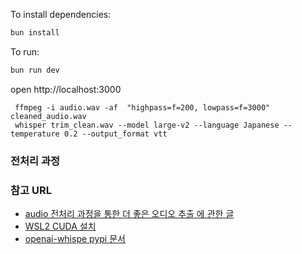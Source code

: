 To install dependencies:

```sh
bun install
```

To run:

```sh
bun run dev
```

open http://localhost:3000

```
 ffmpeg -i audio.wav -af  "highpass=f=200, lowpass=f=3000" cleaned_audio.wav
 whisper trim_clean.wav --model large-v2 --language Japanese --temperature 0.2 --output_format vtt

```

### 전처리 과정

### 참고 URL

- [audio 전처리 과정을 통한 더 좋은 오디오 추출 에 관한 글](https://medium.com/@developerjo0517/audio-pre-processings-for-better-results-in-the-transcription-pipeline-bab1e8f63334)
- [WSL2 CUDA 설치](https://velog.io/@cjkangme/WSL2%EB%A1%9C-CUDA-%ED%99%98%EA%B2%BD-%EC%84%A4%EC%A0%95%ED%95%98%EA%B8%B0-CUDAcuDNN-%EC%84%A4%EC%B9%98%EA%B9%8C%EC%A7%80)
- [openai-whispe pypi 문서](https://pypi.org/project/openai-whisper/)
